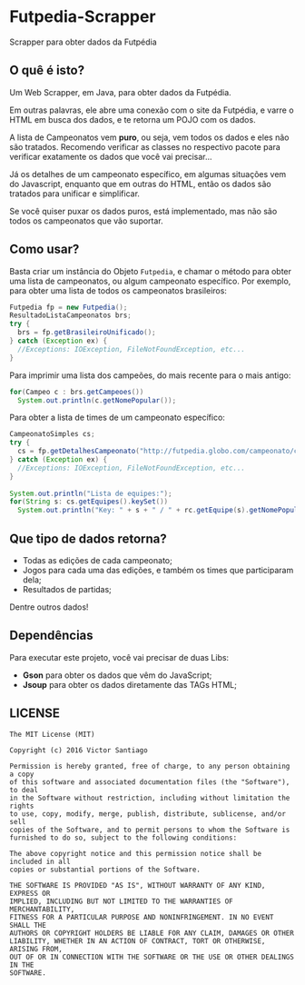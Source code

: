 # Futpedia-Scrapper
Scrapper para obter dados da Futpédia

## O quê é isto?
Um Web Scrapper, em Java, para obter dados da Futpédia.

Em outras palavras, ele abre uma conexão com o site da Futpédia, e varre o HTML em busca dos dados, e te retorna um POJO com os dados.

A lista de Campeonatos vem **puro**, ou seja, vem todos os dados e eles não são tratados. Recomendo verificar as classes no respectivo pacote para verificar exatamente os dados que você vai precisar...

Já os detalhes de um campeonato específico, em algumas situações vem do Javascript, enquanto que em outras do HTML, então os dados são tratados para unificar e simplificar.

Se você quiser puxar os dados puros, está implementado, mas não são todos os campeonatos que vão suportar.

## Como usar?
Basta criar um instância do Objeto ``Futpedia``, e chamar o método para obter uma lista de campeonatos, ou algum campeonato específico.
Por exemplo, para obter uma lista de todos os campeonatos brasileiros:
```java
Futpedia fp = new Futpedia();
ResultadoListaCampeonatos brs;
try {
  brs = fp.getBrasileiroUnificado();
} catch (Exception ex) {
  //Exceptions: IOException, FileNotFoundException, etc...
}
```

Para imprimir uma lista dos campeões, do mais recente para o mais antigo:
```java
for(Campeo c : brs.getCampeoes())
  System.out.println(c.getNomePopular());
```

Para obter a lista de times de um campeonato específico:
```java
CampeonatoSimples cs;
try {
  cs = fp.getDetalhesCampeonato("http://futpedia.globo.com/campeonato/campeonato-brasileiro/2016"); //Você também pode pegar a URL dentro do "ResultadoListaCampeonatos" no objeto "EdicaoDetalhes".
} catch (Exception ex) {
  //Exceptions: IOException, FileNotFoundException, etc...
}
                
System.out.println("Lista de equipes:");
for(String s: cs.getEquipes().keySet())
  System.out.println("Key: " + s + " / " + rc.getEquipe(s).getNomePopular());
```

## Que tipo de dados retorna?
- Todas as edições de cada campeonato;
- Jogos para cada uma das edições, e também os times que participaram dela;
- Resultados de partidas;

Dentre outros dados!

## Dependências
Para executar este projeto, você vai precisar de duas Libs:
- **Gson** para obter os dados que vêm do JavaScript;
- **Jsoup** para obter os dados diretamente das TAGs HTML;

## LICENSE
```
The MIT License (MIT)

Copyright (c) 2016 Victor Santiago

Permission is hereby granted, free of charge, to any person obtaining a copy
of this software and associated documentation files (the "Software"), to deal
in the Software without restriction, including without limitation the rights
to use, copy, modify, merge, publish, distribute, sublicense, and/or sell
copies of the Software, and to permit persons to whom the Software is
furnished to do so, subject to the following conditions:

The above copyright notice and this permission notice shall be included in all
copies or substantial portions of the Software.

THE SOFTWARE IS PROVIDED "AS IS", WITHOUT WARRANTY OF ANY KIND, EXPRESS OR
IMPLIED, INCLUDING BUT NOT LIMITED TO THE WARRANTIES OF MERCHANTABILITY,
FITNESS FOR A PARTICULAR PURPOSE AND NONINFRINGEMENT. IN NO EVENT SHALL THE
AUTHORS OR COPYRIGHT HOLDERS BE LIABLE FOR ANY CLAIM, DAMAGES OR OTHER
LIABILITY, WHETHER IN AN ACTION OF CONTRACT, TORT OR OTHERWISE, ARISING FROM,
OUT OF OR IN CONNECTION WITH THE SOFTWARE OR THE USE OR OTHER DEALINGS IN THE
SOFTWARE.
```
